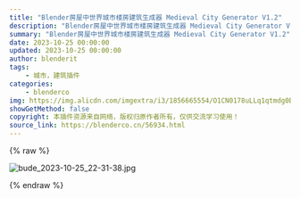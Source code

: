 ```yaml
---
title: "Blender房屋中世界城市楼房建筑生成器 Medieval City Generator V1.2"
description: "Blender房屋中世界城市楼房建筑生成器 Medieval City Generator V1.2"
summary: "Blender房屋中世界城市楼房建筑生成器 Medieval City Generator V1.2"
date: 2023-10-25 00:00:00
updated: 2023-10-25 00:00:00
author: blenderit
tags: 
    - 城市，建筑插件
categories:
    - blenderco
img: https://img.alicdn.com/imgextra/i3/1856665554/O1CN0178uLLq1qtmdg0BnZs_!!1856665554.jpg
showGetMethod: false
copyright: 本插件资源来自网络，版权归原作者所有，仅供交流学习使用！
source_link: https://blenderco.cn/56934.html
---
```


{% raw %}
<p><img class="aligncenter" src="https://img.alicdn.com/imgextra/i3/1856665554/O1CN0178uLLq1qtmdg0BnZs_!!1856665554.jpg" alt="bude_2023-10-25_22-31-38.jpg"></p>
<div style="display: none">blenderco</div>
{% endraw %}